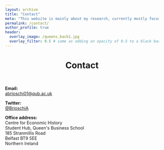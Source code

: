 ```yaml
---
layout: archive
title: "Contact"
meta: "This website is mainly about my research, currently mostly focused on the history of early modern Italian labour markets."
permalink: /contact/
author_profile: true
header:
  overlay_image: /queens_back1.jpg
  overlay_filter: 0.5 # same as adding an opacity of 0.5 to a black background
---
```


<div style="text-align: center;">
  <h1>Contact</h1>
</div>

<br>

**Email:**
<br>
[abrioschi01@qub.ac.uk](mailto:abrioschi01@qub.ac.uk)
<br>

**Twitter:**
<br>
[@BrioschiA](https://twitter.com/BrioschiA)
<br>

**Office address:**
<br>
Centre for Economic History
<br>
Student Hub, ​Queen's Business School
<br>
185 Stranmillis Road
<br>
Belfast BT9 5EE
<br>
Northern Ireland
